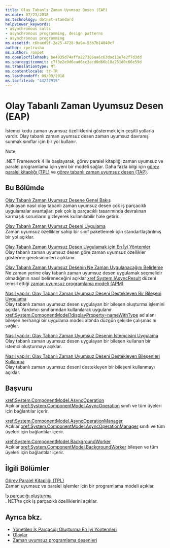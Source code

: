 ```yaml
---
title: Olay Tabanlı Zaman Uyumsuz Desen (EAP)
ms.date: 07/23/2018
ms.technology: dotnet-standard
helpviewer_keywords:
- asynchronous calls
- asynchronous programming, design patterns
- asynchronous programming
ms.assetid: c6baed9f-2a25-4728-9a9a-53b7b14840cf
author: rpetrusha
ms.author: ronpet
ms.openlocfilehash: be4935d74affa227386aa6c63dad13e7e2f7d3dd
ms.sourcegitcommit: c7f3e2e9d6ead6cc3acd0d66b10a251d0c66e59d
ms.translationtype: MT
ms.contentlocale: tr-TR
ms.lasthandoff: 09/09/2018
ms.locfileid: "44227915"
---
```

# <a name="event-based-asynchronous-pattern-eap"></a>Olay Tabanlı Zaman Uyumsuz Desen (EAP)

İstemci kodu zaman uyumsuz özelliklerini göstermek için çeşitli yollarla vardır. Olay tabanlı zaman uyumsuz desen zaman uyumsuz davranış sunmak sınıflar için bir yol kullanır.  
  
> [!NOTE]
> .NET Framework 4 ile başlayarak, görev paralel kitaplığı zaman uyumsuz ve paralel programlama için yeni bir modeli sağlar. Daha fazla bilgi için [görev paralel kitaplığı (TPL)](../parallel-programming/task-parallel-library-tpl.md) ve [görev tabanlı zaman uyumsuz desen (TAP)](task-based-asynchronous-pattern-tap.md).
  
## <a name="in-this-section"></a>Bu Bölümde

 [Olay Tabanlı Zaman Uyumsuz Desene Genel Bakış](event-based-asynchronous-pattern-overview.md)  
 Açıklayan nasıl olay tabanlı zaman uyumsuz desen çok iş parçacıklı uygulamalar avantajları pek çok iş parçacıklı tasarımında devralınan karmaşık sorunların gizleyerek kullanılabilir hale getirir.  
  
 [Olay Tabanlı Zaman Uyumsuz Deseni Uygulama](implementing-the-event-based-asynchronous-pattern.md)  
 Zaman uyumsuz özellikler sahip bir sınıf paketlemek için standartlaştırılmış bir yol açıklar.  
  
 [Olay Tabanlı Zaman Uyumsuz Desen Uygulamak için En İyi Yöntemler](best-practices-for-implementing-the-event-based-asynchronous-pattern.md)  
 Olay tabanlı zaman uyumsuz desen göre zaman uyumsuz özellikler gösterme gereksinimleri açıklanır.  
  
 [Olay Tabanlı Zaman Uyumsuz Desenin Ne Zaman Uygulanacağını Belirleme](deciding-when-to-implement-the-event-based-asynchronous-pattern.md)  
 Ne zaman yerine olay tabanlı zaman uyumsuz desen uygulamak seçmelidir olmadığının nasıl belireneceğini açıklar <xref:System.IAsyncResult> düzeni temsil ettiği [zaman uyumsuz programlama modeli (APM)](asynchronous-programming-model-apm.md)
  
 [Nasıl yapılır: Olay Tabanlı Zaman Uyumsuz Deseni Destekleyen Bir Bileşeni Uygulama](component-that-supports-the-event-based-asynchronous-pattern.md)  
 Olay tabanlı zaman uyumsuz desen uygulayan bir bileşen oluşturma işlemini açıklar. Yardımcı sınıflarından kullanılarak uygulanır <xref:System.ComponentModel?displayProperty=nameWithType> ad alanı bileşen herhangi bir uygulama modeli altında düzgün şekilde çalışmasını sağlar.  

 [Nasıl yapılır: Olay Tabanlı Zaman Uyumsuz Desenin İstemcisini Uygulama](how-to-implement-a-client-of-the-event-based-asynchronous-pattern.md)  
 Olay tabanlı zaman uyumsuz desen uygulayan bir bileşen kullanan bir istemci oluşturmayı açıklar.
  
 [Nasıl yapılır: Olay Tabanlı Zaman Uyumsuz Deseni Destekleyen Bileşenleri Kullanma](how-to-use-components-that-support-the-event-based-asynchronous-pattern.md)  
 Olay tabanlı zaman uyumsuz deseni destekleyen bir bileşeni kullanmayı açıklar.  
  
## <a name="reference"></a>Başvuru

 <xref:System.ComponentModel.AsyncOperation>  
 Açıklar <xref:System.ComponentModel.AsyncOperation> sınıfı ve tüm üyeleri için bağlantılar içerir.  
  
 <xref:System.ComponentModel.AsyncOperationManager>  
 Açıklar <xref:System.ComponentModel.AsyncOperationManager> sınıfı ve tüm üyeleri için bağlantılar içerir.  
  
 <xref:System.ComponentModel.BackgroundWorker>  
 Açıklar <xref:System.ComponentModel.BackgroundWorker> bileşen ve tüm üyeleri için bağlantılar içerir.  
  
## <a name="related-sections"></a>İlgili Bölümler

 [Görev Paralel Kitaplığı (TPL)](../parallel-programming/task-parallel-library-tpl.md)  
 Zaman uyumsuz ve paralel işlemler için bir programlama modeli açıklar.  
  
 [İş parçacığı oluşturma](../../../docs/standard/threading/index.md)  
 . NET'te çok iş parçacıklı özelliklerini açıklar.  
  
## <a name="see-also"></a>Ayrıca bkz.

- [Yönetilen İş Parçacığı Oluşturma En İyi Yöntemleri](../threading/managed-threading-best-practices.md)  
- [Olaylar](../events/index.md)  
- [Zaman uyumsuz programlama desenleri](index.md)
